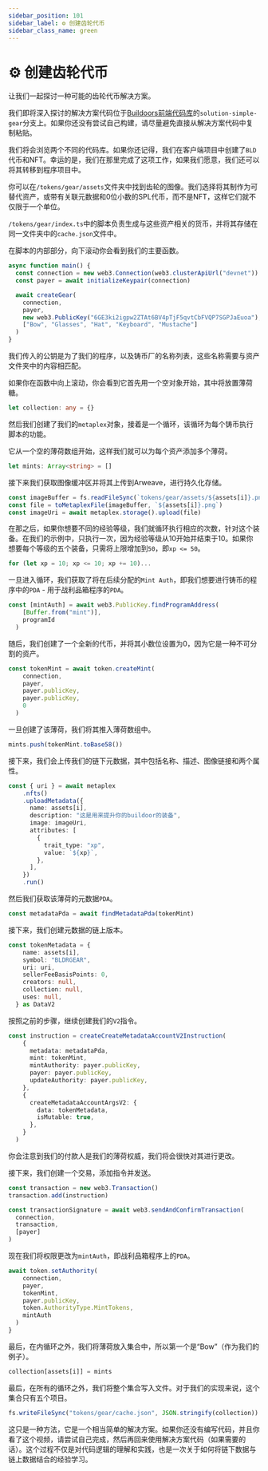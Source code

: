 ```yaml
---
sidebar_position: 101
sidebar_label: ⚙ 创建齿轮代币
sidebar_class_name: green
---
```


# ⚙ 创建齿轮代币

让我们一起探讨一种可能的齿轮代币解决方案。

我们即将深入探讨的解决方案代码位于[Buildoors前端代码库](https://github.com/jamesrp13/buildspace-buildoors/tree/solution-simple-gear?utm_source=buildspace.so&utm_medium=buildspace_project)的`solution-simple-gear`分支上。如果你还没有尝试自己构建，请尽量避免直接从解决方案代码中复制粘贴。

我们将会浏览两个不同的代码库。如果你还记得，我们在客户端项目中创建了`BLD`代币和NFT。幸运的是，我们在那里完成了这项工作，如果我们愿意，我们还可以将其转移到程序项目中。

你可以在`/tokens/gear/assets`文件夹中找到齿轮的图像。我们选择将其制作为可替代资产，或带有关联元数据和0位小数的SPL代币，而不是NFT，这样它们就不仅限于一个单位。

`/tokens/gear/index.ts`中的脚本负责生成与这些资产相关的货币，并将其存储在同一文件夹中的`cache.json`文件中。

在脚本的内部部分，向下滚动你会看到我们的主要函数。

```ts
async function main() {
  const connection = new web3.Connection(web3.clusterApiUrl("devnet"))
  const payer = await initializeKeypair(connection)

  await createGear(
    connection,
    payer,
    new web3.PublicKey("6GE3ki2igpw2ZTAt6BV4pTjF5qvtCbFVQP7SGPJaEuoa"),
    ["Bow", "Glasses", "Hat", "Keyboard", "Mustache"]
  )
}
```

我们传入的公钥是为了我们的程序，以及铸币厂的名称列表，这些名称需要与资产文件夹中的内容相匹配。

如果你在函数中向上滚动，你会看到它首先用一个空对象开始，其中将放置薄荷糖。

```ts
let collection: any = {}
```

然后我们创建了我们的`metaplex`对象，接着是一个循环，该循环为每个铸币执行脚本的功能。

它从一个空的薄荷数组开始，这样我们就可以为每个资产添加多个薄荷。

```ts
let mints: Array<string> = []
```

接下来我们获取图像缓冲区并将其上传到Arweave，进行持久化存储。

```ts
const imageBuffer = fs.readFileSync(`tokens/gear/assets/${assets[i]}.png`)
const file = toMetaplexFile(imageBuffer, `${assets[i]}.png`)
const imageUri = await metaplex.storage().upload(file)
```

在那之后，如果你想要不同的经验等级，我们就循环执行相应的次数，针对这个装备。在我们的示例中，只执行一次，因为经验等级从10开始并结束于10。如果你想要每个等级的五个装备，只需将上限增加到`50`，即`xp <= 50`。

```ts
for (let xp = 10; xp <= 10; xp += 10)...
```

一旦进入循环，我们获取了将在后续分配的`Mint Auth`，即我们想要进行铸币的程序中的`PDA` - 用于战利品箱程序的`PDA`。

```ts
const [mintAuth] = await web3.PublicKey.findProgramAddress(
    [Buffer.from("mint")],
    programId
  )
```

随后，我们创建了一个全新的代币，并将其小数位设置为0，因为它是一种不可分割的资产。

```ts
const tokenMint = await token.createMint(
    connection,
    payer,
    payer.publicKey,
    payer.publicKey,
    0
  )
```

一旦创建了该薄荷，我们将其推入薄荷数组中。

```ts
mints.push(tokenMint.toBase58())
```

接下来，我们会上传我们的链下元数据，其中包括名称、描述、图像链接和两个属性。

```ts
const { uri } = await metaplex
    .nfts()
    .uploadMetadata({
      name: assets[i],
      description: "这是用来提升你的buildoor的装备",
      image: imageUri,
      attributes: [
        {
          trait_type: "xp",
          value: `${xp}`,
        },
      ],
    })
    .run()
```

然后我们获取该薄荷的元数据`PDA`。

```ts
const metadataPda = await findMetadataPda(tokenMint)
```

接下来，我们创建元数据的链上版本。

```ts
const tokenMetadata = {
    name: assets[i],
    symbol: "BLDRGEAR",
    uri: uri,
    sellerFeeBasisPoints: 0,
    creators: null,
    collection: null,
    uses: null,
  } as DataV2
```

按照之前的步骤，继续创建我们的`V2`指令。

```ts
const instruction = createCreateMetadataAccountV2Instruction(
    {
      metadata: metadataPda,
      mint: tokenMint,
      mintAuthority: payer.publicKey,
      payer: payer.publicKey,
      updateAuthority: payer.publicKey,
    },
    {
      createMetadataAccountArgsV2: {
        data: tokenMetadata,
        isMutable: true,
      },
    }
  )
```

你会注意到我们的付款人是我们的薄荷权威，我们将会很快对其进行更改。

接下来，我们创建一个交易，添加指令并发送。

```ts
const transaction = new web3.Transaction()
transaction.add(instruction)

const transactionSignature = await web3.sendAndConfirmTransaction(
  connection,
  transaction,
  [payer]
)
```

现在我们将权限更改为`mintAuth`，即战利品箱程序上的`PDA`。

```ts
await token.setAuthority(
    connection,
    payer,
    tokenMint,
    payer.publicKey,
    token.AuthorityType.MintTokens,
    mintAuth
  )
}
```

最后，在内循环之外，我们将薄荷放入集合中，所以第一个是“Bow”（作为我们的例子）。

```ts
collection[assets[i]] = mints
```

最后，在所有的循环之外，我们将整个集合写入文件。对于我们的实现来说，这个集合只有五个项目。

```ts
fs.writeFileSync("tokens/gear/cache.json", JSON.stringify(collection))
```

这只是一种方法，它是一个相当简单的解决方案。如果你还没有编写代码，并且你看了这个视频，请尝试自己完成，然后再回来使用解决方案代码（如果需要的话）。这个过程不仅是对代码逻辑的理解和实践，也是一次关于如何将链下数据与链上数据结合的经验学习。
